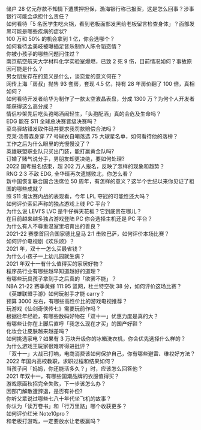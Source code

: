 储户 28 亿元存款不知情下遭质押担保，渤海银行称已报案，这是怎么回事？涉事银行可能会承担什么责任？  
如何看待「5 名医学生吃火锅，看到老板面部发黑给老板留言检查身体」？面部发黑可能是哪些疾病的症状?  
100 万和 50% 的机会拿到 1 亿，你会选哪个？  
如何看待孟美岐被曝插足音乐制作人陈令韬恋情？  
你被小孩子的哪些问题问住过？  
南京航空航天大学材料化学实验室爆燃，已致 2 死 9 伤，目前情况如何？事故原因可能是什么？  
男女朋友存在的意义是什么，谈恋爱的意义何在？  
网传上海「房叔」抛售 93 套房，套现 4.5 亿，持有 28 年房价翻了 100 倍，真相如何？  
如何看待开发者给华为制作了一款太空液晶表盘，分成 1300 万？为何个人开发者能获得这么高分成？  
情侣吵架先后吃头孢喝酒闹轻生，「头孢配酒」真的会危及生命吗？  
EDG 能在 S11 全球总决赛晋级决赛吗？  
菜鸟驿站错发取件码并要求我罚款赔偿合法吗？  
克莱·汤普森身穿 77 号球衣自嘲落选 75 大球星名单，如何看待他的落榜？  
工作之后为什么眼里的光慢慢没了？  
英雄联盟职业队只买出门装，能打赢黄金队吗?  
订婚了赌气说分手，男朋友却更决绝，要如何处理?  
2022 国考报名结束，超 202 万人报名，反映了怎样的现象和趋势？  
RNG 2:3 不敌 EDG, 全华班再次遗憾败北，你怎么看？  
新中国恢复联合国合法席位 50 周年，有怎样的意义？这半个世纪以来你见证了祖国的哪些成就？  
照 S11 淘汰赛内战的表现看，今年 LPL 夺冠的可能性还大吗？  
如何评价索尼声称的独占游戏上线 PC 平台？  
为什么说 LEVI'S LVC 是牛仔裤天花板？它到底贵在哪儿？  
在目前越来越多独占游戏登陆 PC 你会选择主机还是 PC 平台？  
为什么有人不尊重温室里培育出的善良？  
2021-22 赛季首回合国家德比皇马 2:1 击败巴萨，如何评价本场比赛？  
如何评价电视剧《欢乐颂》？  
2021 年，双十一怎么买最省钱？  
为什么小孩子一上幼儿园就生病？  
2021 年双十一有什么值得买的家居好物？  
程序员行业有哪些越早知道越好的道理？  
有哪些玩具孩子拿到手之后真的「欲罢不能」？  
NBA 21-22 赛季黄蜂 111:95 篮网，杜兰特空砍 38 分，如何评价这场比赛？  
《英雄联盟手游》如何玩射手才能 carry？  
预算 3000 左右，有哪些高性价比的游戏电视推荐？  
玩游戏《仙剑奇侠传七》需要玩前作吗？  
根据往年经验，有哪些数码好物在「双十一」优惠力度是真的大？  
有哪些让你在上脚后直呼「我怎么现在才买」的国产好鞋？  
化妆会让皮肤越来越差吗？  
如何挑选家电？如果有 3 万块升级你的冰箱洗衣机，你会优先选择什么样的？  
为什么游戏王玩家很难听得进批评？  
「双十一」大战已打响，电商消费该如何保护自己，你有哪些避雷、维权好方法？  
2022 年国内高校教职，求职过程和结果如何？  
当孩子问「妈妈，你还能活多久？」时，应该怎么回答他？  
2021 年双十一，有哪些国潮品牌的衣服值得买？  
游戏原画秋招完全失败，下一步该怎么办？  
因部门解散遭辞退，是否有补偿?  
你听父辈说过哪些七八十年代坐飞机的故事？  
你认为「读万卷书」和「行万里路」哪个收获更多？  
如何评价红米 Note10pro？  
和老板打游戏，一定要放水让老板赢吗？  
